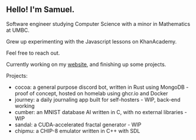 ## Hello! I'm Samuel.
Software engineer studying Computer Science with a minor in Mathematics at UMBC.

Grew up experimenting with the Javascript lessons on KhanAcademy.

Feel free to reach out.


Currently working on my [website](samcc.me), and finishing up some projects.

Projects:
  * cocoa: a general purpose discord bot, written in Rust using MongoDB - proof of concept, hosted on homelab using ghcr.io and Docker
  * journey: a daily journaling app built for self-hosters - WIP, back-end working
  * cumber: an MNIST database AI written in C, with no external libraries - WIP
  * sandal: a CUDA-accelerated fractal generator - WIP
  * chipmu: a CHIP-8 emulator written in C++ with SDL
